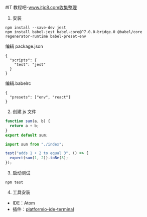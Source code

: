 #IT 教程吧-www.itjc8.com收集整理

1. 安装

```
npm install --save-dev jest
npm install babel-jest babel-core@^7.0.0-bridge.0 @babel/core regenerator-runtime babel-preset-env
```

编辑 package.json

```
{
  "scripts": {
    "test": "jest"
  }
}
```

编辑.babelrc

```
{
  "presets": ["env", "react"]
}
```

2. 创建 js 文件

```js
function sum(a, b) {
  return a + b;
}
export default sum;
```

```js
import sum from "./index";

test("adds 1 + 2 to equal 3", () => {
  expect(sum(1, 2)).toBe(3);
});
```

3. 启动测试

```
npm test
```

4. 工具安装

- IDE：Atom
- 插件：[platformio-ide-terminal](https://github.com/platformio/platformio-atom-ide-terminal)
